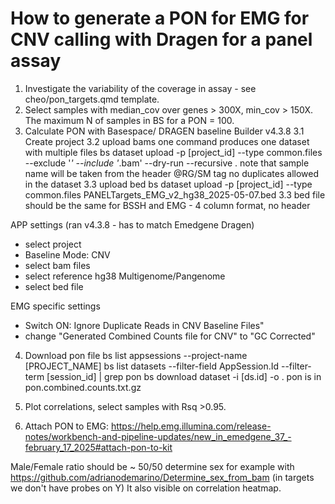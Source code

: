 # How to generate a PON for EMG for CNV calling with Dragen for a panel assay

1. Investigate the variability of the coverage in assay - see cheo/pon_targets.qmd template.
2. Select samples with median_cov over genes > 300X, min_cov > 150X. The maximum N of samples in BS for a PON = 100.
3. Calculate PON with Basespace/ DRAGEN baseline Builder v4.3.8
3.1 Create project
3.2 upload bams
one command produces one dataset with multiple files
bs dataset upload -p [project_id] --type common.files --exclude '*' --include '*.bam' --dry-run --recursive .
note that sample name will be taken from the header @RG/SM tag no duplicates allowed in the dataset
3.3 upload bed
bs dataset upload -p [project_id] --type common.files PANELTargets_EMG_v2_hg38_2025-05-07.bed
3.3 bed file should be the same for BSSH and EMG - 4 column format, no header

APP settings (ran v4.3.8 - has to match Emedgene Dragen)
- select project
- Baseline Mode: CNV
- select bam files
- select reference hg38 Multigenome/Pangenome
- select bed file

EMG specific settings
- Switch ON: Ignore Duplicate Reads in CNV Baseline Files"
- change "Generated Combined Counts file for CNV" to "GC Corrected"

4. Download pon file
bs list appsessions  --project-name [PROJECT_NAME]
bs list datasets  --filter-field AppSession.Id --filter-term [session_id] | grep pon
bs download dataset -i [ds.id] -o .
pon is in pon.combined.counts.txt.gz

5. Plot correlations, select samples with Rsq >0.95.

6. Attach PON to EMG:
https://help.emg.illumina.com/release-notes/workbench-and-pipeline-updates/new_in_emedgene_37_-february_17_2025#attach-pon-to-kit

Male/Female ratio should be ~ 50/50
determine sex for example with https://github.com/adrianodemarino/Determine_sex_from_bam
(in targets we don't have probes on Y)
It also visible on correlation heatmap.
